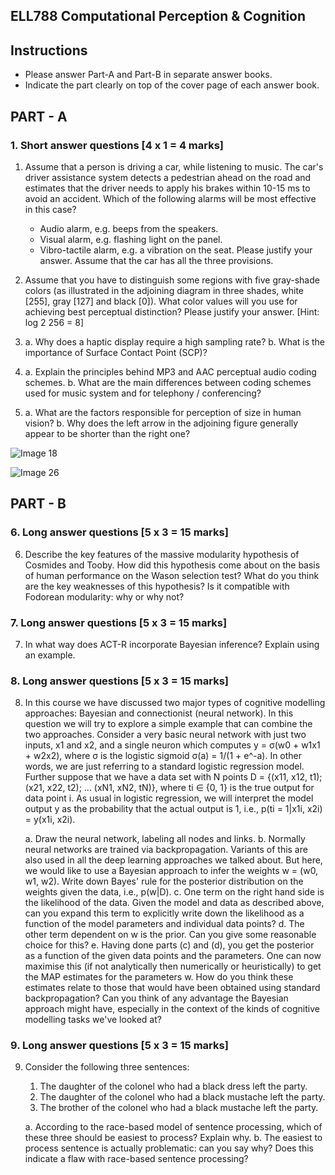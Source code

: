 ## ELL788 Computational Perception & Cognition

## Instructions
- Please answer Part-A and Part-B in separate answer books.
- Indicate the part clearly on top of the cover page of each answer book.

## PART - A

### 1. Short answer questions [4 x 1 = 4 marks]

1. Assume that a person is driving a car, while listening to music. The car's driver assistance system detects a pedestrian ahead on the road and estimates that the driver needs to apply his brakes within 10-15 ms to avoid an accident. Which of the following alarms will be most effective in this case?
    - Audio alarm, e.g. beeps from the speakers.
    - Visual alarm, e.g. flashing light on the panel.
    - Vibro-tactile alarm, e.g. a vibration on the seat.
Please justify your answer. Assume that the car has all the three provisions.

2. Assume that you have to distinguish some regions with five gray-shade colors (as illustrated in the adjoining diagram in three shades, white [255], gray [127] and black [0]). What color values will you use for achieving best perceptual distinction? Please justify your answer. [Hint: log 2 256 = 8]

3. a. Why does a haptic display require a high sampling rate?
   b. What is the importance of Surface Contact Point (SCP)?

4. a. Explain the principles behind MP3 and AAC perceptual audio coding schemes.
   b. What are the main differences between coding schemes used for music system and for telephony / conferencing?

5. a. What are the factors responsible for perception of size in human vision?
   b. Why does the left arrow in the adjoining figure generally appear to be shorter than the right one?

![Image 18](images/ell788_maj-img-1.png)

![Image 26](images/ell788_maj-img-2.png)

## PART - B

### 6. Long answer questions [5 x 3 = 15 marks]

6. Describe the key features of the massive modularity hypothesis of Cosmides and Tooby. How did this hypothesis come about on the basis of human performance on the Wason selection test? What do you think are the key weaknesses of this hypothesis? Is it compatible with Fodorean modularity: why or why not?

### 7. Long answer questions [5 x 3 = 15 marks]

7. In what way does ACT-R incorporate Bayesian inference? Explain using an example.

### 8. Long answer questions [5 x 3 = 15 marks]

8. In this course we have discussed two major types of cognitive modelling approaches: Bayesian and connectionist (neural network). In this question we will try to explore a simple example that can combine the two approaches. Consider a very basic neural network with just two inputs, x1 and x2, and a single neuron which computes y = σ(w0 + w1x1 + w2x2), where σ is the logistic sigmoid σ(a) = 1/(1 + e^-a). In other words, we are just referring to a standard logistic regression model. Further suppose that we have a data set with N points D = {(x11, x12, t1); (x21, x22, t2); ... (xN1, xN2, tN)}, where ti ∈ {0, 1} is the true output for data point i. As usual in logistic regression, we will interpret the model output y as the probability that the actual output is 1, i.e., p(ti = 1|x1i, x2i) = y(x1i, x2i).

   a. Draw the neural network, labeling all nodes and links.
   b. Normally neural networks are trained via backpropagation. Variants of this are also used in all the deep learning approaches we talked about. But here, we would like to use a Bayesian approach to infer the weights w = (w0, w1, w2). Write down Bayes' rule for the posterior distribution on the weights given the data, i.e., p(w|D).
   c. One term on the right hand side is the likelihood of the data. Given the model and data as described above, can you expand this term to explicitly write down the likelihood as a function of the model parameters and individual data points?
   d. The other term dependent on w is the prior. Can you give some reasonable choice for this?
   e. Having done parts (c) and (d), you get the posterior as a function of the given data points and the parameters. One can now maximise this (if not analytically then numerically or heuristically) to get the MAP estimates for the parameters w. How do you think these estimates relate to those that would have been obtained using standard backpropagation? Can you think of any advantage the Bayesian approach might have, especially in the context of the kinds of cognitive modelling tasks we've looked at?

### 9. Long answer questions [5 x 3 = 15 marks]

9. Consider the following three sentences:
   1. The daughter of the colonel who had a black dress left the party.
   2. The daughter of the colonel who had a black mustache left the party.
   3. The brother of the colonel who had a black mustache left the party.
   
   a. According to the race-based model of sentence processing, which of these three should be easiest to process? Explain why.
   b. The easiest to process sentence is actually problematic: can you say why? Does this indicate a flaw with race-based sentence processing?
